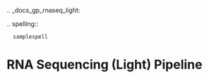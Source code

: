 .. _docs_gp_rnaseq_light:

.. spelling::

      samplespell

RNA Sequencing (Light) Pipeline
===============================
